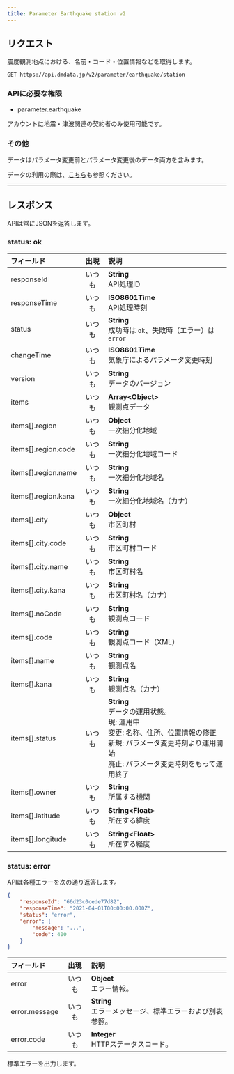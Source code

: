 ```yaml
---
title: Parameter Earthquake station v2
---
```


## リクエスト

震度観測地点における、名前・コード・位置情報などを取得します。

`GET https://api.dmdata.jp/v2/parameter/earthquake/station`

### APIに必要な権限
* parameter.earthquake

アカウントに地震・津波関連の契約者のみ使用可能です。

### その他
データはパラメータ変更前とパラメータ変更後のデータ両方を含みます。

データの利用の際は、[こちら](/docs/parameter.md)も参照ください。

---

## レスポンス
APIは常にJSONを返答します。

### status: ok
| フィールド               | 出現  | 説明                                                                                                                |
|:--------------------|:---:|:------------------------------------------------------------------------------------------------------------------|
| responseId          | いつも | **String** <br/> API処理ID                                                                                          |
| responseTime        | いつも | **ISO8601Time** <br/> API処理時刻                                                                                     |
| status              | いつも | **String** <br/> 成功時は `ok`、失敗時（エラー）は `error`                                                                      |
| changeTime          | いつも | **ISO8601Time** <br/> 気象庁によるパラメータ変更時刻                                                                             |
| version             | いつも | **String** <br/> データのバージョン                                                                                        |
| items               | いつも | **Array<Object\>** <br/> 観測点データ                                                                                   |
| items[].region      | いつも | **Object** <br/> 一次細分化地域                                                                                          |
| items[].region.code | いつも | **String** <br/> 一次細分化地域コード                                                                                       |
| items[].region.name | いつも | **String** <br/> 一次細分化地域名                                                                                         |
| items[].region.kana | いつも | **String** <br/> 一次細分化地域名（カナ）                                                                                     |
| items[].city        | いつも | **Object** <br/> 市区町村                                                                                             |
| items[].city.code   | いつも | **String** <br/> 市区町村コード                                                                                          |
| items[].city.name   | いつも | **String** <br/> 市区町村名                                                                                            |
| items[].city.kana   | いつも | **String** <br/> 市区町村名（カナ）                                                                                        |
| items[].noCode      | いつも | **String** <br/> 観測点コード                                                                                           |
| items[].code        | いつも | **String** <br/> 観測点コード（XML）                                                                                      |
| items[].name        | いつも | **String** <br/> 観測点名                                                                                             |
| items[].kana        | いつも | **String** <br/> 観測点名（カナ）                                                                                         |
| items[].status      | いつも | **String** <br/> データの運用状態。 <br/>現: 運用中 <br/>変更: 名称、住所、位置情報の修正 <br/>新規: パラメータ変更時刻より運用開始 <br/>廃止: パラメータ変更時刻をもって運用終了 |
| items[].owner       | いつも | **String** <br/> 所属する機関                                                                                           |
| items[].latitude    | いつも | **String<Float\>** <br/> 所在する緯度                                                                                   |
| items[].longitude   | いつも | **String<Float\>** <br/> 所在する経度                                                                                   |

### status: error
APIは各種エラーを次の通り返答します。

```json
{
    "responseId": "66d23c0cede77d82",
    "responseTime": "2021-04-01T00:00:00.000Z",
    "status": "error",
    "error": {
        "message": "...",
        "code": 400
    }
}
```

| フィールド         | 出現  | 説明                                      |
|:--------------|:---:|:----------------------------------------|
| error         | いつも | **Object** <br/> エラー情報。                 |
| error.message | いつも | **String** <br/> エラーメッセージ、標準エラーおよび別表参照。 |
| error.code    | いつも | **Integer** <br/> HTTPステータスコード。         |

標準エラーを出力します。
